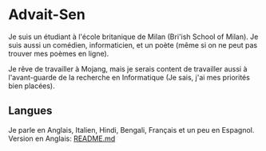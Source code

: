 # Advait-Sen
Je suis un étudiant à l'école britanique de Milan (Bri'ish School of Milan).
Je suis aussi un comédien, informaticien, et un poète (même si on ne peut pas trouver mes poèmes en ligne).

Je rêve de travailler à Mojang, mais je serais content de travailler aussi à l'avant-guarde de la
recherche en Informatique (Je sais, j'ai mes priorités bien placées).

## Langues
Je parle en Anglais, Italien, Hindi, Bengali, Français et un peu en Espagnol.
Version en Anglais: [README.md](README.md)
